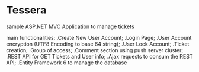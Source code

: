 # Tessera
sample ASP.NET MVC Application to manage tickets

main functionalities:
.Create New User Account;
.Login Page;
.User Account encryption (UTF8 Encoding to base 64 string);
.User Lock Account;
.Ticket creation;
.Group of access;
.Comment section using push server cluster;
.REST API for GET Tickets and User info;
.Ajax requests to consum the REST API;
.Entity Framework 6 to manage the database






